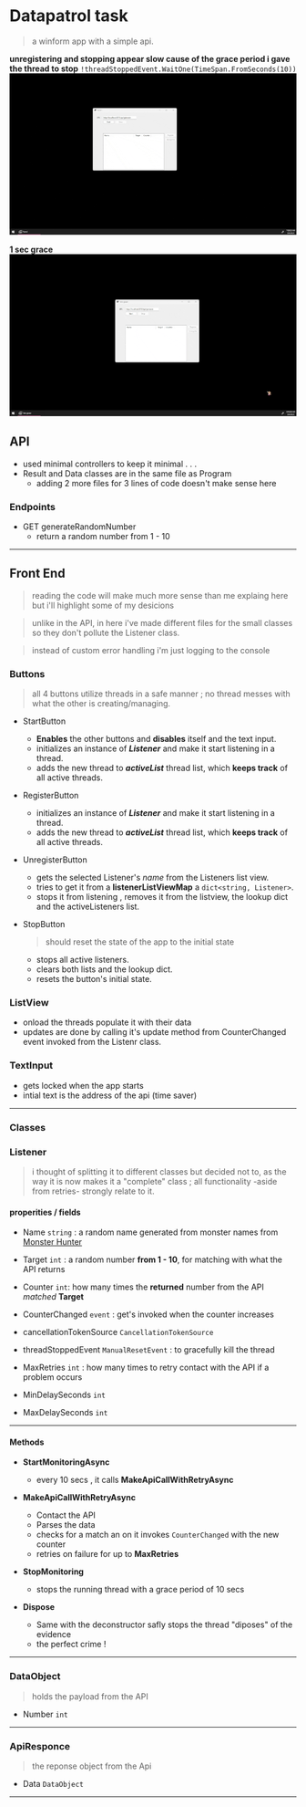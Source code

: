 # Datapatrol task
> a winform app with a simple api.

**unregistering and stopping appear slow cause of the grace period i gave the thread to stop**
`!threadStoppedEvent.WaitOne(TimeSpan.FromSeconds(10))`
![](./static/test.gif)

**1 sec grace**
![](./static/grace1.gif)

## API
- used minimal controllers to keep it minimal . . . 
- Result and Data classes are in the same file as Program
    - adding 2 more files for 3 lines of code doesn't make sense here
### Endpoints
- GET generateRandomNumber
    - return a random number from 1 - 10

---

## Front End
> reading the code will make much more sense than me explaing here
but i'll highlight some of my desicions

 > unlike in the API, in here i've made different files for the small classes so they don't pollute the Listener class. 

> instead of custom error handling i'm just logging to the console

 
### Buttons
> all 4 buttons utilize threads in a safe manner ; no thread messes with what the other is creating/managing.

- StartButton
    - **Enables** the other buttons and **disables** itself and the text input.
    - initializes an instance of ***Listener*** and make it start listening in a thread.
    - adds the new thread to ***activeList*** thread list, which **keeps track** of all active threads.


- RegisterButton
    -  initializes an instance of ***Listener*** and make it start listening in a thread.
    - adds the new thread to ***activeList*** thread list, which **keeps track** of all active threads.

- UnregisterButton
    - gets the selected Listener's *name* from the Listeners list view.
    - tries to get it from a **listenerListViewMap** a `dict<string, Listener>`.
    - stops it from listening , removes it from the listview, the lookup dict and the activeListeners list.

- StopButton
    > should reset the state of the app to the initial state
    
    - stops all active listeners.
    - clears both lists and the lookup dict.
    - resets the button's initial state.


### ListView

- onload the threads populate it with their data
- updates are done by calling it's update method from CounterChanged event invoked from the Listenr class.
 

### TextInput

- gets locked when the app starts
- intial text is the address of the api (time saver)

 ---

 ### Classes

 ### Listener

 > i thought of splitting it to different classes but decided not to, as the way it is now makes it a "complete" class ; 
 all functionality -aside from retries- strongly relate to it.


 #### properities / fields

 - Name `string` :  a random name generated from monster names from [Monster Hunter](https://en.wikipedia.org/wiki/Monster_Hunter)
 - Target `int` : a random number **from 1 - 10**, for matching with what the API returns
 - Counter `int`: how many times the **returned** number from the API *matched* **Target**
 - CounterChanged `event` : get's invoked when the counter increases

 - cancellationTokenSource `CancellationTokenSource`
 - threadStoppedEvent `ManualResetEvent` : to gracefully kill the thread 

 - MaxRetries `int` : how many times to retry contact with the API if a problem occurs
 - MinDelaySeconds `int` 
 - MaxDelaySeconds `int`

 --- 
 #### Methods

 - **StartMonitoringAsync**
    - every 10 secs , it calls **MakeApiCallWithRetryAsync**

- **MakeApiCallWithRetryAsync**
    - Contact the API 
    - Parses the data
    - checks for a match an on it invokes `CounterChanged` with the new counter
    - retries on failure for up to **MaxRetries**

- **StopMonitoring**
    - stops the running thread with a grace period of 10 secs

- **Dispose**
    - Same with the deconstructor safly stops the thread "diposes" of the evidence
    - the perfect crime !

--- 

### DataObject

> holds the payload from the API

- Number `int`

---

### ApiResponce

> the reponse object from the Api

- Data `DataObject` 



--- 

